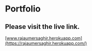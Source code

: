 # Portfolio

## Please visit the live link.

[www.rajaumersaghir.herokuapp.com](https://rajaumersaghir.herokuapp.com/)
